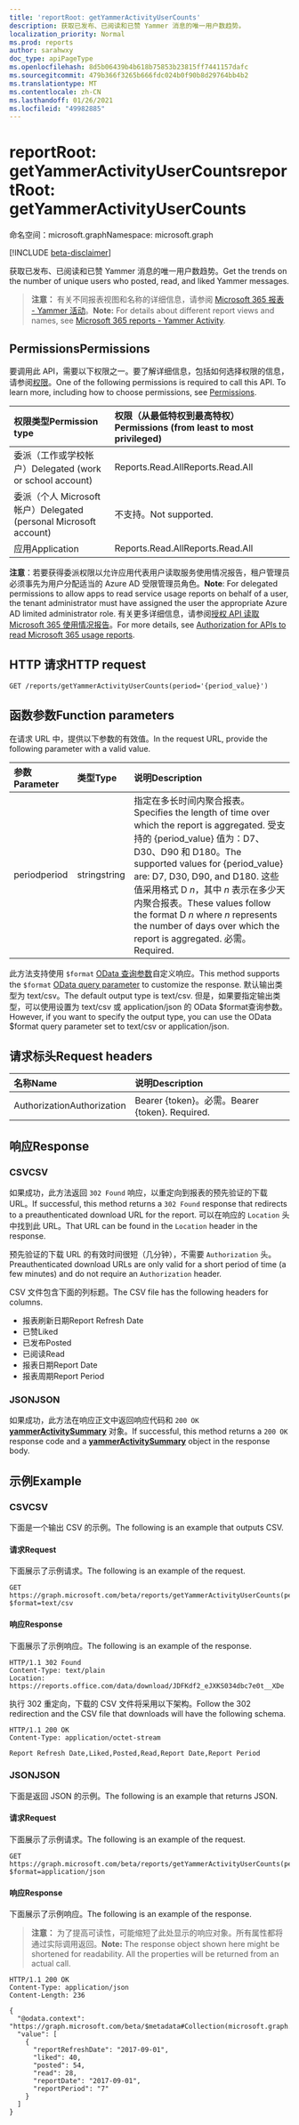 ```yaml
---
title: 'reportRoot: getYammerActivityUserCounts'
description: 获取已发布、已阅读和已赞 Yammer 消息的唯一用户数趋势。
localization_priority: Normal
ms.prod: reports
author: sarahwxy
doc_type: apiPageType
ms.openlocfilehash: 8d5b06439b4b618b75853b23815ff7441157dafc
ms.sourcegitcommit: 479b366f3265b666fdc024b0f90b8d29764bb4b2
ms.translationtype: MT
ms.contentlocale: zh-CN
ms.lasthandoff: 01/26/2021
ms.locfileid: "49982885"
---
```

# <a name="reportroot-getyammeractivityusercounts"></a><span data-ttu-id="65f17-103">reportRoot: getYammerActivityUserCounts</span><span class="sxs-lookup"><span data-stu-id="65f17-103">reportRoot: getYammerActivityUserCounts</span></span>

<span data-ttu-id="65f17-104">命名空间：microsoft.graph</span><span class="sxs-lookup"><span data-stu-id="65f17-104">Namespace: microsoft.graph</span></span>

[!INCLUDE [beta-disclaimer](../../includes/beta-disclaimer.md)]

<span data-ttu-id="65f17-105">获取已发布、已阅读和已赞 Yammer 消息的唯一用户数趋势。</span><span class="sxs-lookup"><span data-stu-id="65f17-105">Get the trends on the number of unique users who posted, read, and liked Yammer messages.</span></span>

> <span data-ttu-id="65f17-106">**注意：** 有关不同报表视图和名称的详细信息，请参阅 [Microsoft 365 报表 - Yammer 活动](https://support.office.com/client/Yammer-activity-c7c9f938-5b8e-4d52-b1a2-c7c32cb2312a)。</span><span class="sxs-lookup"><span data-stu-id="65f17-106">**Note:** For details about different report views and names, see [Microsoft 365 reports - Yammer Activity](https://support.office.com/client/Yammer-activity-c7c9f938-5b8e-4d52-b1a2-c7c32cb2312a).</span></span>

## <a name="permissions"></a><span data-ttu-id="65f17-107">Permissions</span><span class="sxs-lookup"><span data-stu-id="65f17-107">Permissions</span></span>

<span data-ttu-id="65f17-p101">要调用此 API，需要以下权限之一。要了解详细信息，包括如何选择权限的信息，请参阅[权限](/graph/permissions-reference)。</span><span class="sxs-lookup"><span data-stu-id="65f17-p101">One of the following permissions is required to call this API. To learn more, including how to choose permissions, see [Permissions](/graph/permissions-reference).</span></span>

| <span data-ttu-id="65f17-110">权限类型</span><span class="sxs-lookup"><span data-stu-id="65f17-110">Permission type</span></span>                        | <span data-ttu-id="65f17-111">权限（从最低特权到最高特权）</span><span class="sxs-lookup"><span data-stu-id="65f17-111">Permissions (from least to most privileged)</span></span> |
| :------------------------------------- | :--------------------------------------- |
| <span data-ttu-id="65f17-112">委派（工作或学校帐户）</span><span class="sxs-lookup"><span data-stu-id="65f17-112">Delegated (work or school account)</span></span>     | <span data-ttu-id="65f17-113">Reports.Read.All</span><span class="sxs-lookup"><span data-stu-id="65f17-113">Reports.Read.All</span></span>                         |
| <span data-ttu-id="65f17-114">委派（个人 Microsoft 帐户）</span><span class="sxs-lookup"><span data-stu-id="65f17-114">Delegated (personal Microsoft account)</span></span> | <span data-ttu-id="65f17-115">不支持。</span><span class="sxs-lookup"><span data-stu-id="65f17-115">Not supported.</span></span>                           |
| <span data-ttu-id="65f17-116">应用</span><span class="sxs-lookup"><span data-stu-id="65f17-116">Application</span></span>                            | <span data-ttu-id="65f17-117">Reports.Read.All</span><span class="sxs-lookup"><span data-stu-id="65f17-117">Reports.Read.All</span></span>                         |

<span data-ttu-id="65f17-118">**注意**：若要获得委派权限以允许应用代表用户读取服务使用情况报告，租户管理员必须事先为用户分配适当的 Azure AD 受限管理员角色。</span><span class="sxs-lookup"><span data-stu-id="65f17-118">**Note**: For delegated permissions to allow apps to read service usage reports on behalf of a user, the tenant administrator must have assigned the user the appropriate Azure AD limited administrator role.</span></span> <span data-ttu-id="65f17-119">有关更多详细信息，请参阅[授权 API 读取 Microsoft 365 使用情况报告](/graph/reportroot-authorization)。</span><span class="sxs-lookup"><span data-stu-id="65f17-119">For more details, see [Authorization for APIs to read Microsoft 365 usage reports](/graph/reportroot-authorization).</span></span>

## <a name="http-request"></a><span data-ttu-id="65f17-120">HTTP 请求</span><span class="sxs-lookup"><span data-stu-id="65f17-120">HTTP request</span></span>

<!-- { "blockType": "ignored" } --> 

```http
GET /reports/getYammerActivityUserCounts(period='{period_value}')
```

## <a name="function-parameters"></a><span data-ttu-id="65f17-121">函数参数</span><span class="sxs-lookup"><span data-stu-id="65f17-121">Function parameters</span></span>

<span data-ttu-id="65f17-122">在请求 URL 中，提供以下参数的有效值。</span><span class="sxs-lookup"><span data-stu-id="65f17-122">In the request URL, provide the following parameter with a valid value.</span></span>

| <span data-ttu-id="65f17-123">参数</span><span class="sxs-lookup"><span data-stu-id="65f17-123">Parameter</span></span> | <span data-ttu-id="65f17-124">类型</span><span class="sxs-lookup"><span data-stu-id="65f17-124">Type</span></span>   | <span data-ttu-id="65f17-125">说明</span><span class="sxs-lookup"><span data-stu-id="65f17-125">Description</span></span>                              |
| :-------- | :----- | :--------------------------------------- |
| <span data-ttu-id="65f17-126">period</span><span class="sxs-lookup"><span data-stu-id="65f17-126">period</span></span>    | <span data-ttu-id="65f17-127">string</span><span class="sxs-lookup"><span data-stu-id="65f17-127">string</span></span> | <span data-ttu-id="65f17-128">指定在多长时间内聚合报表。</span><span class="sxs-lookup"><span data-stu-id="65f17-128">Specifies the length of time over which the report is aggregated.</span></span> <span data-ttu-id="65f17-129">受支持的 {period_value} 值为：D7、D30、D90 和 D180。</span><span class="sxs-lookup"><span data-stu-id="65f17-129">The supported values for {period_value} are: D7, D30, D90, and D180.</span></span> <span data-ttu-id="65f17-130">这些值采用格式 D *n*，其中 *n* 表示在多少天内聚合报表。</span><span class="sxs-lookup"><span data-stu-id="65f17-130">These values follow the format D *n* where *n* represents the number of days over which the report is aggregated.</span></span> <span data-ttu-id="65f17-131">必需。</span><span class="sxs-lookup"><span data-stu-id="65f17-131">Required.</span></span> |

<span data-ttu-id="65f17-132">此方法支持使用 `$format` [OData 查询参数](/graph/query-parameters)自定义响应。</span><span class="sxs-lookup"><span data-stu-id="65f17-132">This method supports the `$format` [OData query parameter](/graph/query-parameters) to customize the response.</span></span> <span data-ttu-id="65f17-133">默认输出类型为 text/csv。</span><span class="sxs-lookup"><span data-stu-id="65f17-133">The default output type is text/csv.</span></span> <span data-ttu-id="65f17-134">但是，如果要指定输出类型，可以使用设置为 text/csv 或 application/json 的 OData $format查询参数。</span><span class="sxs-lookup"><span data-stu-id="65f17-134">However, if you want to specify the output type, you can use the OData $format query parameter set to text/csv or application/json.</span></span>

## <a name="request-headers"></a><span data-ttu-id="65f17-135">请求标头</span><span class="sxs-lookup"><span data-stu-id="65f17-135">Request headers</span></span>

| <span data-ttu-id="65f17-136">名称</span><span class="sxs-lookup"><span data-stu-id="65f17-136">Name</span></span>          | <span data-ttu-id="65f17-137">说明</span><span class="sxs-lookup"><span data-stu-id="65f17-137">Description</span></span>               |
| :------------ | :------------------------ |
| <span data-ttu-id="65f17-138">Authorization</span><span class="sxs-lookup"><span data-stu-id="65f17-138">Authorization</span></span> | <span data-ttu-id="65f17-p105">Bearer {token}。必需。</span><span class="sxs-lookup"><span data-stu-id="65f17-p105">Bearer {token}. Required.</span></span> |

## <a name="response"></a><span data-ttu-id="65f17-141">响应</span><span class="sxs-lookup"><span data-stu-id="65f17-141">Response</span></span>

### <a name="csv"></a><span data-ttu-id="65f17-142">CSV</span><span class="sxs-lookup"><span data-stu-id="65f17-142">CSV</span></span>

<span data-ttu-id="65f17-143">如果成功，此方法返回 `302 Found` 响应，以重定向到报表的预先验证的下载 URL。</span><span class="sxs-lookup"><span data-stu-id="65f17-143">If successful, this method returns a `302 Found` response that redirects to a preauthenticated download URL for the report.</span></span> <span data-ttu-id="65f17-144">可以在响应的 `Location` 头中找到此 URL。</span><span class="sxs-lookup"><span data-stu-id="65f17-144">That URL can be found in the `Location` header in the response.</span></span>

<span data-ttu-id="65f17-145">预先验证的下载 URL 的有效时间很短（几分钟），不需要 `Authorization` 头。</span><span class="sxs-lookup"><span data-stu-id="65f17-145">Preauthenticated download URLs are only valid for a short period of time (a few minutes) and do not require an `Authorization` header.</span></span>

<span data-ttu-id="65f17-146">CSV 文件包含下面的列标题。</span><span class="sxs-lookup"><span data-stu-id="65f17-146">The CSV file has the following headers for columns.</span></span>

- <span data-ttu-id="65f17-147">报表刷新日期</span><span class="sxs-lookup"><span data-stu-id="65f17-147">Report Refresh Date</span></span>
- <span data-ttu-id="65f17-148">已赞</span><span class="sxs-lookup"><span data-stu-id="65f17-148">Liked</span></span>
- <span data-ttu-id="65f17-149">已发布</span><span class="sxs-lookup"><span data-stu-id="65f17-149">Posted</span></span>
- <span data-ttu-id="65f17-150">已阅读</span><span class="sxs-lookup"><span data-stu-id="65f17-150">Read</span></span>
- <span data-ttu-id="65f17-151">报表日期</span><span class="sxs-lookup"><span data-stu-id="65f17-151">Report Date</span></span>
- <span data-ttu-id="65f17-152">报表周期</span><span class="sxs-lookup"><span data-stu-id="65f17-152">Report Period</span></span>

### <a name="json"></a><span data-ttu-id="65f17-153">JSON</span><span class="sxs-lookup"><span data-stu-id="65f17-153">JSON</span></span>

<span data-ttu-id="65f17-154">如果成功，此方法在响应正文中返回响应代码和 `200 OK` **[yammerActivitySummary](../resources/yammeractivitysummary.md)** 对象。</span><span class="sxs-lookup"><span data-stu-id="65f17-154">If successful, this method returns a `200 OK` response code and a **[yammerActivitySummary](../resources/yammeractivitysummary.md)** object in the response body.</span></span>

## <a name="example"></a><span data-ttu-id="65f17-155">示例</span><span class="sxs-lookup"><span data-stu-id="65f17-155">Example</span></span>

### <a name="csv"></a><span data-ttu-id="65f17-156">CSV</span><span class="sxs-lookup"><span data-stu-id="65f17-156">CSV</span></span>

<span data-ttu-id="65f17-157">下面是一个输出 CSV 的示例。</span><span class="sxs-lookup"><span data-stu-id="65f17-157">The following is an example that outputs CSV.</span></span>

#### <a name="request"></a><span data-ttu-id="65f17-158">请求</span><span class="sxs-lookup"><span data-stu-id="65f17-158">Request</span></span>

<span data-ttu-id="65f17-159">下面展示了示例请求。</span><span class="sxs-lookup"><span data-stu-id="65f17-159">The following is an example of the request.</span></span>


<!-- {
  "blockType": "ignored",
  "name": "reportroot_getyammeractivityusercounts_csv"
}-->

```msgraph-interactive
GET https://graph.microsoft.com/beta/reports/getYammerActivityUserCounts(period='D7')?$format=text/csv
```


#### <a name="response"></a><span data-ttu-id="65f17-160">响应</span><span class="sxs-lookup"><span data-stu-id="65f17-160">Response</span></span>

<span data-ttu-id="65f17-161">下面展示了示例响应。</span><span class="sxs-lookup"><span data-stu-id="65f17-161">The following is an example of the response.</span></span>

<!-- { "blockType": "ignored" } --> 

```http
HTTP/1.1 302 Found
Content-Type: text/plain
Location: https://reports.office.com/data/download/JDFKdf2_eJXKS034dbc7e0t__XDe
```

<span data-ttu-id="65f17-162">执行 302 重定向，下载的 CSV 文件将采用以下架构。</span><span class="sxs-lookup"><span data-stu-id="65f17-162">Follow the 302 redirection and the CSV file that downloads will have the following schema.</span></span>

<!-- {
  "blockType": "response",
  "truncated": true,
  "@odata.type": "stream"
} -->

```http
HTTP/1.1 200 OK
Content-Type: application/octet-stream

Report Refresh Date,Liked,Posted,Read,Report Date,Report Period
```

### <a name="json"></a><span data-ttu-id="65f17-163">JSON</span><span class="sxs-lookup"><span data-stu-id="65f17-163">JSON</span></span>

<span data-ttu-id="65f17-164">下面是返回 JSON 的示例。</span><span class="sxs-lookup"><span data-stu-id="65f17-164">The following is an example that returns JSON.</span></span>

#### <a name="request"></a><span data-ttu-id="65f17-165">请求</span><span class="sxs-lookup"><span data-stu-id="65f17-165">Request</span></span>

<span data-ttu-id="65f17-166">下面展示了示例请求。</span><span class="sxs-lookup"><span data-stu-id="65f17-166">The following is an example of the request.</span></span>


<!-- {
  "blockType": "ignored",
  "name": "reportroot_getyammeractivityusercounts_json"
}-->

```msgraph-interactive
GET https://graph.microsoft.com/beta/reports/getYammerActivityUserCounts(period='D7')?$format=application/json
```


#### <a name="response"></a><span data-ttu-id="65f17-167">响应</span><span class="sxs-lookup"><span data-stu-id="65f17-167">Response</span></span>

<span data-ttu-id="65f17-168">下面展示了示例响应。</span><span class="sxs-lookup"><span data-stu-id="65f17-168">The following is an example of the response.</span></span>

> <span data-ttu-id="65f17-p107">**注意：** 为了提高可读性，可能缩短了此处显示的响应对象。所有属性都将通过实际调用返回。</span><span class="sxs-lookup"><span data-stu-id="65f17-p107">**Note:** The response object shown here might be shortened for readability. All the properties will be returned from an actual call.</span></span>

<!-- {
  "blockType": "response",
  "truncated": true,
  "@odata.type": "microsoft.graph.yammerActivitySummary"
} -->

```http
HTTP/1.1 200 OK
Content-Type: application/json
Content-Length: 236

{
  "@odata.context": "https://graph.microsoft.com/beta/$metadata#Collection(microsoft.graph.yammerActivitySummary)", 
  "value": [
    {
      "reportRefreshDate": "2017-09-01", 
      "liked": 40, 
      "posted": 54, 
      "read": 28, 
      "reportDate": "2017-09-01", 
      "reportPeriod": "7"
    }
  ]
}
```
<!-- uuid: 8fcb5dbc-d5aa-4681-8e31-b001d5168d79 
2015-10-25 14:57:30 UTC -->
<!-- {
  "type": "#page.annotation",
  "description": "Example",
  "keywords": "",
  "section": "documentation",
  "tocPath": "",
  "suppressions": [
  ]
}-->


